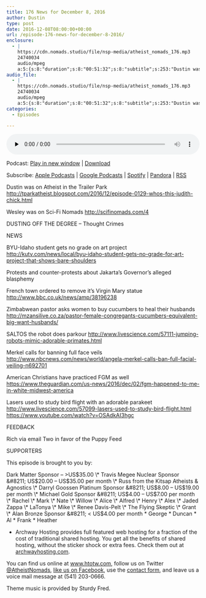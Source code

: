 ```yaml
---
title: 176 News for December 8, 2016
author: Dustin
type: post
date: 2016-12-08T08:00:00+00:00
url: /episode-176-news-for-december-8-2016/
enclosure:
  - |
    https://cdn.nomads.studio/file/nsp-media/atheist_nomads_176.mp3
    24740034
    audio/mpeg
    a:5:{s:8:"duration";s:8:"00:51:32";s:8:"subtitle";s:253:"Dustin was on Atheist in the Trailer Park  Wesley was on Sci-Fi Nomads  DUSTING OFF THE DEGREE - Thought Crimes NEWS BYU-Idaho student gets no grade on art project  Protests and counter-protests about Jakarta’s Governor’s alleged blasphemy French...";s:8:"explicit";s:1:"1";s:13:"episode_title";s:25:"News for December 8, 2016";s:10:"episode_no";s:3:"176";}
audio_file:
  - |
    https://cdn.nomads.studio/file/nsp-media/atheist_nomads_176.mp3
    24740034
    audio/mpeg
    a:5:{s:8:"duration";s:8:"00:51:32";s:8:"subtitle";s:253:"Dustin was on Atheist in the Trailer Park  Wesley was on Sci-Fi Nomads  DUSTING OFF THE DEGREE - Thought Crimes NEWS BYU-Idaho student gets no grade on art project  Protests and counter-protests about Jakarta’s Governor’s alleged blasphemy French...";s:8:"explicit";s:1:"1";s:13:"episode_title";s:25:"News for December 8, 2016";s:10:"episode_no";s:3:"176";}
categories:
  - Episodes

---
```

<div itemscope itemtype="http://schema.org/AudioObject">
  <meta itemprop="name" content="176 News for December 8, 2016" />
  
  <meta itemprop="uploadDate" content="2016-12-08T01:00:00-07:00" />
  
  <meta itemprop="encodingFormat" content="audio/mpeg" />
  
  <meta itemprop="duration" content="PT51M32S" />
  
  <meta itemprop="description" content="Dustin was on Atheist in the Trailer Park  Wesley was on Sci-Fi Nomads  DUSTING OFF THE DEGREE - Thought Crimes NEWS BYU-Idaho student gets no grade on art project  Protests and counter-protests about Jakarta’s Governor’s alleged blasphemy French..." />
  
  <meta itemprop="contentUrl" content="https://dts.podtrac.com/redirect.mp3/cdn.nomads.studio/file/nsp-media/atheist_nomads_176.mp3" />
  
  <meta itemprop="contentSize" content="23.6" />
  </p> 
  
  <div class="powerpress_player" id="powerpress_player_8438">
    <audio class="wp-audio-shortcode" id="audio-5052-182" preload="none" style="width: 100%;" controls="controls"><source type="audio/mpeg" src="https://dts.podtrac.com/redirect.mp3/cdn.nomads.studio/file/nsp-media/atheist_nomads_176.mp3?_=182" /><a href="https://dts.podtrac.com/redirect.mp3/cdn.nomads.studio/file/nsp-media/atheist_nomads_176.mp3">https://dts.podtrac.com/redirect.mp3/cdn.nomads.studio/file/nsp-media/atheist_nomads_176.mp3</a></audio>
  </div>
</div>

<p class="powerpress_links powerpress_links_mp3">
  Podcast: <a href="https://dts.podtrac.com/redirect.mp3/cdn.nomads.studio/file/nsp-media/atheist_nomads_176.mp3" class="powerpress_link_pinw" target="_blank" title="Play in new window" onclick="return powerpress_pinw('https://htotw.com/?powerpress_pinw=5052-podcast');" rel="nofollow">Play in new window</a> | <a href="https://dts.podtrac.com/redirect.mp3/cdn.nomads.studio/file/nsp-media/atheist_nomads_176.mp3" class="powerpress_link_d" title="Download" rel="nofollow" download="atheist_nomads_176.mp3">Download</a>
</p>

<p class="powerpress_links powerpress_subscribe_links">
  Subscribe: <a href="https://podcasts.apple.com/us/podcast/humanists-take-on-the-world/id530050098?mt=2&ls=1" class="powerpress_link_subscribe powerpress_link_subscribe_itunes" target="_blank" title="Subscribe on Apple Podcasts" rel="nofollow">Apple Podcasts</a> | <a href="https://www.google.com/podcasts?feed=aHR0cDovL2F0aGVpc3Rub21hZHMubGlic3luLmNvbS9yc3M%3D" class="powerpress_link_subscribe powerpress_link_subscribe_googleplay" target="_blank" title="Subscribe on Google Podcasts" rel="nofollow">Google Podcasts</a> | <a href="https://open.spotify.com/show/3LzK2xZGike6Tc1GEMtMbr?si=LieN9SNuTpq96smuaUsH8A" class="powerpress_link_subscribe powerpress_link_subscribe_spotify" target="_blank" title="Subscribe on Spotify" rel="nofollow">Spotify</a> | <a href="https://www.pandora.com/podcast/atheist-nomads/PC:10122?corr=62071012&part=ug" class="powerpress_link_subscribe powerpress_link_subscribe_pandora" target="_blank" title="Subscribe on Pandora" rel="nofollow">Pandora</a> | <a href="https://htotw.com/feed/podcast/" class="powerpress_link_subscribe powerpress_link_subscribe_rss" target="_blank" title="Subscribe via RSS" rel="nofollow">RSS</a>
</p>

Dustin was on Atheist in the Trailer Park <a href="http://tparkatheist.blogspot.com/2016/12/episode-0129-whos-this-judith-chick.html" target="_blank" rel="noopener">http://tparkatheist.blogspot.com/2016/12/episode-0129-whos-this-judith-chick.html </a>

Wesley was on Sci-Fi Nomads <a href="http://scifinomads.com/4" target="_blank" rel="noopener">http://scifinomads.com/4</a>

DUSTING OFF THE DEGREE &#8211; Thought Crimes

NEWS

BYU-Idaho student gets no grade on art project <a href="http://kutv.com/news/local/byu-idaho-student-gets-no-grade-for-art-project-that-shows-bare-shoulders" target="_blank" rel="noopener">http://kutv.com/news/local/byu-idaho-student-gets-no-grade-for-art-project-that-shows-bare-shoulders</a>

Protests and counter-protests about Jakarta’s Governor’s alleged blasphemy

French town ordered to remove it’s Virgin Mary statue <a href="http://www.bbc.co.uk/news/amp/38196238" target="_blank" rel="noopener">http://www.bbc.co.uk/news/amp/38196238</a>

Zimbabwean pastor asks women to buy cucumbers to heal their husbands <a href="http://mzansilive.co.za/pastor-female-congregants-cucumbers-equivalent-big-want-husbands/" target="_blank" rel="noopener">http://mzansilive.co.za/pastor-female-congregants-cucumbers-equivalent-big-want-husbands/</a>

SALTOS the robot does parkour <a href="http://www.livescience.com/57111-jumping-robots-mimic-adorable-primates.html" target="_blank" rel="noopener">http://www.livescience.com/57111-jumping-robots-mimic-adorable-primates.html</a>

Merkel calls for banning full face veils <a href="http://www.nbcnews.com/news/world/angela-merkel-calls-ban-full-facial-veiling-n692701" target="_blank" rel="noopener">http://www.nbcnews.com/news/world/angela-merkel-calls-ban-full-facial-veiling-n692701</a>

American Christians have practiced FGM as well <a href="https://www.theguardian.com/us-news/2016/dec/02/fgm-happened-to-me-in-white-midwest-america" target="_blank" rel="noopener">https://www.theguardian.com/us-news/2016/dec/02/fgm-happened-to-me-in-white-midwest-america</a>

Lasers used to study bird flight with an adorable parakeet <a href="http://www.livescience.com/57099-lasers-used-to-study-bird-flight.html" target="_blank" rel="noopener">http://www.livescience.com/57099-lasers-used-to-study-bird-flight.html</a> <a href="https://www.youtube.com/watch?v=OSAdkAI3hgc" target="_blank" rel="noopener">https://www.youtube.com/watch?v=OSAdkAI3hgc</a>

FEEDBACK

Rich via email Two in favor of the Puppy Feed

SUPPORTERS

This episode is brought to you by:

Dark Matter Sponsor &#8211; >US$35.00 \* Travis Megee Nuclear Sponsor &#8211; US$20.00 &#8211; US$35.00 per month \* Russ from the Kitsap Atheists & Agnostics \* Darryl Goossen Platinum Sponsor &#8211; US$8.00 &#8211; US$19.00 per month \* Michael Gold Sponsor &#8211; US$4.00 &#8211; US$7.00 per month \* Rachel \* Mark \* Nate \* Willow \* Alice \* Alfred \* Henry \* Alex \* Jaded Zappa \* LaTonya \* Mike \* Renee Davis-Pelt \* The Flying Skeptic \* Grant \* Alan Bronze Sponsor &#8211; < US$4.00 per month \* George \* Duncan \* Al \* Frank \* Heather

* Archway Hosting provides full featured web hosting for a fraction of the cost of traditional shared hosting. You get all the benefits of shared hosting, without the sticker shock or extra fees. Check them out at <a href="http://archwayhosting.com/" target="_blank" rel="noopener">archwayhosting.com</a>.

You can find us online at <a href="http://www.htotw.com/" target="_blank" rel="noopener">www.htotw.com</a>, follow us on Twitter <a href="https://twitter.com/AtheistNomads" target="_blank" rel="noopener">@AtheistNomads</a>, <a href="https://www.facebook.com/AtheistNomads" target="_blank" rel="noopener">like us on Facebook</a>, use the [contact form](https://htotw.com/contact), and leave us a voice mail message at (541) 203-0666.

Theme music is provided by Sturdy Fred.